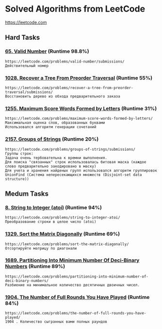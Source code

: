 # Solved Algorithms from LeetCode
https://leetcode.com

## Hard Tasks 
### [**65.** Valid Number](hard_tasks/Task_LC_65.py) (Runtime 98.8%)
    https://leetcode.com/problems/valid-number/submissions/
    Действительный номер

### [**1028.** Recover a Tree From Preorder Traversal](hard_tasks/Task_LC_1028.py) (Runtime 55%)
    https://leetcode.com/problems/recover-a-tree-from-preorder-traversal/submissions/
    Восстановить дерево из обхода предварительного заказа

### [**1255.** Maximum Score Words Formed by Letters](hard_tasks/Task_LC_1255.py) (Runtime 31%) 
    https://leetcode.com/problems/maximum-score-words-formed-by-letters/
    Максимальная оценка слов, образованных буквами
    Использовался алгоритм генерации сочетаний
    
### [**2157.** Groups of Strings](hard_tasks/Task_LC_2157.py) (Runtime 20%)
    https://leetcode.com/problems/groups-of-strings/submissions/
    Группы строк:
    Задача очень тербовательна к времни выполнения. 
    Для поиска "связанных" строк использовалась битовая маска (каждое слово предварительно закодировано в маску)
    Для учета и хранения найденых групп использовался алгоритм группировок UnionFind (Система непересекающихся множеств (Disjoint-set data structure))

## Medum Tasks 
### [**8.** String to Integer (atoi)](medium_tasks/Task_LC_8.py) (Runtime 94%)
    https://leetcode.com/problems/string-to-integer-atoi/
    Преобразование строки в целое число (atoi)

### [**1329.** Sort the Matrix Diagonally](medium_tasks/Task_LC_1329.py) (Runtime 69%)
    https://leetcode.com/problems/sort-the-matrix-diagonally/
    Отсортируйте матрицу по диагонали

### [**1689.** Partitioning Into Minimum Number Of Deci-Binary Numbers](medium_tasks/Task_LC_1689.py) (Runtime 89%)
    https://leetcode.com/problems/partitioning-into-minimum-number-of-deci-binary-numbers/
    Разбиение на минимальное количество десятичных двоичных чисел.

### [**1904.** The Number of Full Rounds You Have Played](medium_tasks/Task_LC_1904.py) (Runtime 84%)
    https://leetcode.com/problems/the-number-of-full-rounds-you-have-played/
    1904 . Количество сыгранных вами полных раундов
